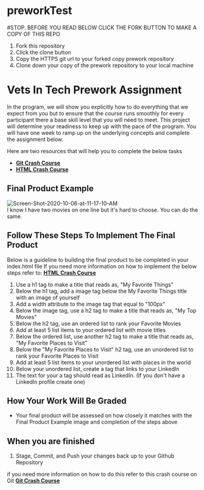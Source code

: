 # preworkTest

#STOP. BEFORE YOU READ BELOW CLICK THE FORK BUTTON TO MAKE A COPY OF THIS REPO
1. Fork this repository
2. Click the clone button
3. Copy the HTTPS git url to your forked copy prework repository
4. Clone down your copy of the prework repository to your local machine


# Vets In Tech Prework Assignment

In the program, we will show you explicitly how to do everything that we expect from you but to ensure that the course runs smoothly for every participant 
there a base skill level that you will need to meet. This project will determine your readiness to keep up with the pace of the program. 
You will have one week to ramp up on the underlying concepts and complete the assignment below. 

Here are two resources that will help you to complete the below tasks
* **[Git Crash Course](https://www.youtube.com/watch?v=SWYqp7iY_Tc&feature=emb_logo)**
* **[HTML Crash Course](https://www.youtube.com/watch?v=UB1O30fR-EE)**


## Final Product Example

<img src="https://i.ibb.co/gtJhNTN/Screen-Shot-2020-10-06-at-11-17-10-AM.png" alt="Screen-Shot-2020-10-06-at-11-17-10-AM" border="0">

<br>
I know I have two movies on one line but it's hard to choose. You can do the same.


## Follow These Steps To Implement The Final Product
Below is a guideline to building the final product to be completed in your index.html file
If you need more information on how to implement the below steps refer to: **[HTML Crash Course](https://www.youtube.com/watch?v=UB1O30fR-EE)**

1. Use a h1 tag to make a title that reads as, "My Favorite Things"
2. Below the h1 tag, add a image tag below the My Favorite Things title with an image of yourself
3. Add a width attribute to the image tag that equal to "100px"
3. Below the image tag, use a h2 tag to make a title that reads as, "My Top Movies"
4. Below the h2 tag, use an ordered list to rank your Favorite Movies
5. Add at least 5 list items to your ordered list with movie titles
6. Below the ordered list, use another h2 tag to make a title that reads as, "My Favorite Places to Visit"
7. Below the "My Favorite Places to Visit" h2 tag, use an unordered list to rank your Favorite Places to Visit
9. Add at least 5 list items to your unordered list with places in the world
10. Below your unordered list, create a tag that links to your LinkedIn
11. The text for your a tag should read as LinkedIn. (If you don't have a LinkedIn profile create one)
 
## How Your Work Will Be Graded
* Your final product will be assessed on how closely it matches with the Final Product Example image and completion
of the steps above


## When you are finished 
1. Stage, Commit, and Push your changes back up to your Github Repository

if you need more information on how to do this refer to this crash course on Git **[Git Crash Course](https://www.youtube.com/watch?v=SWYqp7iY_Tc&feature=emb_logo)**


